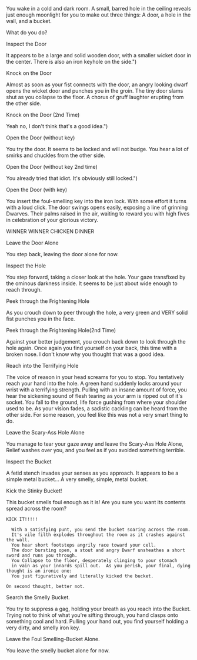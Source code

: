 You wake in a cold and dark room. A small, barred hole in the ceiling reveals
just enough moonlight for you to make out three things:
A door, a hole in the wall, and a bucket.

What do you do?



Inspect the Door   



  It appears to be a large and solid wooden door,
  with a smaller wicket door in the center.
  There is also an iron keyhole on the side.") 

Knock on the Door
  
  Almost as soon as your fist connects with the door,
  an angry looking dwarf opens the wicket door and punches you in the groin.
  The tiny door slams shut as you collapse to the floor.
  A chorus of gruff laughter erupting from the other side.

Knock on the Door (2nd Time)

   Yeah no, I don't think that's a good idea.")

Open the Door (without key)

  You try the door.  It seems to be locked and will not budge.
  You hear a lot of smirks and chuckles from the other side. 

Open the Door (without key 2nd time)

  You already tried that idiot.
  It's obviously still locked.")

Open the Door (with key)

  You insert the foul-smelling key into the iron lock.
  With some effort it turns with a loud click.
  The door swings opens easily, exposing a line of grinning Dwarves.
  Their palms raised in the air, waiting to reward you 
  with high fives in celebration of your glorious victory.

  WINNER WINNER CHICKEN DINNER

Leave the Door Alone

  You step back, leaving the door alone for now.



Inspect the Hole 




  You step forward, taking a closer look at the hole.
  Your gaze transfixed by the ominous darkness inside.
  It seems to be just about wide enough to reach through.

Peek through the Frightening Hole

  As you crouch down to peer through the hole,
  a very green and VERY solid fist punches you in the face. 

Peek through the Frightening Hole(2nd Time)

  Against your better judgement,
  you crouch back down to look through the hole again.
  Once again you find yourself on your back, this time with a broken nose.
  I don't know why you thought that was a good idea. 

Reach into the Terrifying Hole

  The voice of reason in your head screams for you to stop.
  You tentatively reach your hand into the hole.
  A green hand suddenly locks around your wrist with a terrifying strength.
  Pulling with an insane amount of force, you hear the sickening
  sound of flesh tearing as your arm is ripped out of it's socket.
  You fall to the ground, life force gushing from where your shoulder used to be.
  As your vision fades, a sadistic cackling can be heard from the other side.
  For some reason, you feel like this was not a very smart thing to do.

Leave the Scary-Ass Hole Alone

  You manage to tear your gaze away and leave the Scary-Ass Hole Alone,
  Relief washes over you, and you feel as if you avoided something terrible. 


      
Inspect the Bucket    



  A fetid stench invades your senses as you approach.
  It appears to be a simple metal bucket...
  A very smelly, simple, metal bucket.

Kick the Stinky Bucket!

  This bucket smells foul enough as it is!
  Are you sure you want its contents spread across the room?

    KICK IT!!!!!

      With a satisfying punt, you send the bucket soaring across the room.
      It's vile filth explodes throughout the room as it crashes against the wall.
      You hear short footsteps angrily race toward your cell.
      The door bursting open, a stout and angry Dwarf unsheathes a short sword and runs you through.
      You Collapse to the floor, desperately clinging to your stomach
      in vain as your innards spill out.  As you perish, your final, dying thought is an ironic one:
      You just figuratively and literally kicked the bucket.

    On second thought, better not.

Search the Smelly Bucket.

  You try to suppress a gag, holding your breath as you reach into the Bucket.
  Trying not to think of what you're sifting through, you hand clasps onto something cool and hard.
  Pulling your hand out, you find yourself holding a very dirty, and smelly iron key.

Leave the Foul Smelling-Bucket Alone.

  You leave the smelly bucket alone for now.

        
        
 